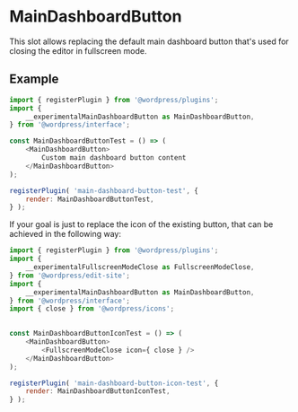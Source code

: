 # MainDashboardButton

This slot allows replacing the default main dashboard button that's used for closing
the editor in fullscreen mode.

## Example

```js
import { registerPlugin } from '@wordpress/plugins';
import { 
	__experimentalMainDashboardButton as MainDashboardButton,
} from '@wordpress/interface';

const MainDashboardButtonTest = () => (
    <MainDashboardButton>
        Custom main dashboard button content
    </MainDashboardButton>
);

registerPlugin( 'main-dashboard-button-test', {
	render: MainDashboardButtonTest,
} );
```

If your goal is just to replace the icon of the existing button, that can be achieved
in the following way:

```js
import { registerPlugin } from '@wordpress/plugins';
import {
	__experimentalFullscreenModeClose as FullscreenModeClose,
} from '@wordpress/edit-site';
import { 
	__experimentalMainDashboardButton as MainDashboardButton,
} from '@wordpress/interface';
import { close } from '@wordpress/icons';	
	

const MainDashboardButtonIconTest = () => (
    <MainDashboardButton>
        <FullscreenModeClose icon={ close } />
    </MainDashboardButton>
);

registerPlugin( 'main-dashboard-button-icon-test', {
	render: MainDashboardButtonIconTest,
} );
```
